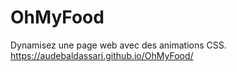 # OhMyFood
Dynamisez une page web avec des animations CSS.
<br>
https://audebaldassari.github.io/OhMyFood/
